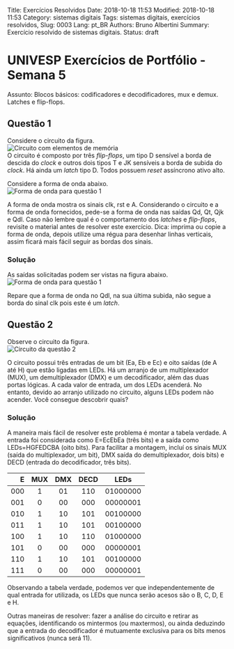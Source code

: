Title: Exercícios Resolvidos
Date: 2018-10-18 11:53
Modified: 2018-10-18 11:53
Category: sistemas digitais
Tags: sistemas digitais, exercícios resolvidos,
Slug: 0003
Lang: pt_BR
Authors: Bruno Albertini
Summary: Exercício resolvido de sistemas digitais.
Status: draft

# UNIVESP Exercícios de Portfólio - Semana 5

Assunto: Blocos básicos: codificadores e decodificadores, mux e demux. Latches e flip-flops.

## Questão 1
Considere o circuito da figura.  
![Circuito com elementos de memória]({static}/images/sd/er/0003_circ.png)  
O circuito é composto por três _flip-flops_, um tipo D sensível a borda de descida do _clock_ e outros dois tipos T e JK sensíveis a borda de subida do _clock_. Há ainda um _latch_ tipo D. Todos possuem _reset_ assíncrono ativo alto.

Considere a forma de onda abaixo.  
![Forma de onda para questão 1]({static}/images/sd/er/0003_ondaenun.png)

A forma de onda mostra os sinais clk, rst e A. Considerando o circuito e a forma de onda fornecidos, pede-se a forma de onda nas saídas Qd, Qt, Qjk e Qdl. Caso não lembre qual é o comportamento dos _latches_ e _flip-flops_, revisite o material antes de resolver este exercício. Dica: imprima ou copie a forma de onda, depois utilize uma régua para desenhar linhas verticais, assim ficará mais fácil seguir as bordas dos sinais.

### Solução
As saídas solicitadas podem ser vistas na figura abaixo.  
![Forma de onda para questão 1]({static}/images/sd/er/0003_ondaresp.png)

Repare que a forma de onda no Qdl, na sua última subida, não segue a borda do sinal clk pois este é um _latch_.


## Questão 2
Observe o circuito da figura.  
![Circuito da questão 2]({static}/images/sd/er/0003_q2circ.png)

O circuito possui três entradas de um bit (Ea, Eb e Ec) e oito saídas (de A até H) que estão ligadas em LEDs. Há um arranjo de um multiplexador (MUX), um demultiplexador (DMX) e um decodificador, além das duas portas lógicas. A cada valor de entrada, um dos LEDs acenderá. No entanto, devido ao arranjo utilizado no circuito, alguns LEDs podem não acender. Você consegue descobrir quais?

### Solução
A maneira mais fácil de resolver este problema é montar a tabela verdade. A entrada foi considerada como E=EcEbEa (três bits) e a saída como LEDs=HGFEDCBA (oito bits). Para facilitar a montagem, incluí os sinais MUX (saída do multiplexador, um bit), DMX saída do demultiplexador, dois bits) e DECD (entrada do decodificador, três bits).

| E   | MUX | DMX | DECD | LEDs     |
| --: | :-: | :-: | :--: | :------: |
| 000 | 1   | 01  | 110  | 01000000 |
| 001 | 0   | 00  | 000  | 00000001 |
| 010 | 1   | 10  | 101  | 00100000 |
| 011 | 1   | 10  | 101  | 00100000 |
| 100 | 1   | 10  | 110  | 01000000 |
| 101 | 0   | 00  | 000  | 00000001 |
| 110 | 1   | 10  | 101  | 00100000 |
| 111 | 0   | 00  | 000  | 00000001 |

Observando a tabela verdade, podemos ver que independentemente de qual entrada for utilizada, os LEDs que nunca serão acesos são o B, C, D, E e H.

Outras maneiras de resolver: fazer a análise do circuito e retirar as equações, identificando os mintermos (ou maxtermos), ou ainda deduzindo que a entrada do decodificador é mutuamente exclusiva para os bits menos significativos (nunca será 11).
